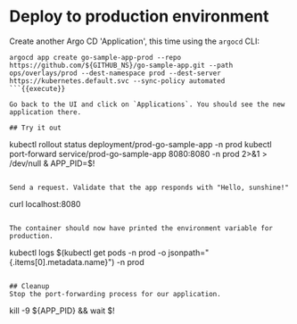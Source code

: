 # Deploy to production environment

Create another Argo CD 'Application', this time using the `argocd` CLI:
```
argocd app create go-sample-app-prod --repo https://github.com/${GITHUB_NS}/go-sample-app.git --path ops/overlays/prod --dest-namespace prod --dest-server https://kubernetes.default.svc --sync-policy automated
```{{execute}}

Go back to the UI and click on `Applications`. You should see the new application there.

## Try it out

```
kubectl rollout status deployment/prod-go-sample-app -n prod
kubectl port-forward service/prod-go-sample-app 8080:8080 -n prod 2>&1 > /dev/null &
APP_PID=$!
```{{execute}}

Send a request. Validate that the app responds with "Hello, sunshine!"

```
curl localhost:8080
```{{execute}}

The container should now have printed the environment variable for production.

```
kubectl logs $(kubectl get pods -n prod -o jsonpath="{.items[0].metadata.name}") -n prod
```{{execute}}

## Cleanup
Stop the port-forwarding process for our application.

```
kill -9 ${APP_PID} && wait $!
```{{execute}}



